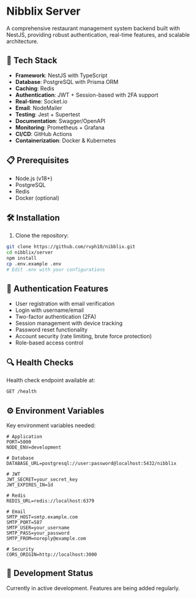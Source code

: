 # Nibblix Server

A comprehensive restaurant management system backend built with NestJS, providing robust authentication, real-time features, and scalable architecture.

## 🚀 Tech Stack

- **Framework**: NestJS with TypeScript
- **Database**: PostgreSQL with Prisma ORM
- **Caching**: Redis
- **Authentication**: JWT + Session-based with 2FA support
- **Real-time**: Socket.io
- **Email**: NodeMailer
- **Testing**: Jest + Supertest
- **Documentation**: Swagger/OpenAPI
- **Monitoring**: Prometheus + Grafana
- **CI/CD**: GitHub Actions
- **Containerization**: Docker & Kubernetes

## 📋 Prerequisites

- Node.js (v18+)
- PostgreSQL
- Redis
- Docker (optional)

## 🛠️ Installation

1. Clone the repository:
```bash
git clone https://github.com/rvph10/nibblix.git
cd nibblix/server
npm install
cp .env.example .env
# Edit .env with your configurations
```

## 🔐 Authentication Features

- User registration with email verification
- Login with username/email
- Two-factor authentication (2FA)
- Session management with device tracking
- Password reset functionality
- Account security (rate limiting, brute force protection)
- Role-based access control

## 🔍 Health Checks

Health check endpoint available at:
```bash
GET /health
```
## ⚙️ Environment Variables

Key environment variables needed:

```env
# Application
PORT=5000
NODE_ENV=development

# Database
DATABASE_URL=postgresql://user:password@localhost:5432/nibblix

# JWT
JWT_SECRET=your_secret_key
JWT_EXPIRES_IN=1d

# Redis
REDIS_URL=redis://localhost:6379

# Email
SMTP_HOST=smtp.example.com
SMTP_PORT=587
SMTP_USER=your_username
SMTP_PASS=your_password
SMTP_FROM=noreply@example.com

# Security
CORS_ORIGIN=http://localhost:3000
```

## 🚧 Development Status
Currently in active development. Features are being added regularly.